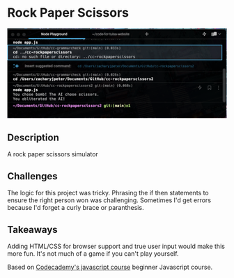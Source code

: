 # Rock Paper Scissors

![Screenshot of project](https://raw.githubusercontent.com/Zacharyjpeter/cc-rockpaperscissors/main/rps.png)

## Description

A rock paper scissors simulator

## Challenges

The logic for this project was tricky. Phrasing the if then statements to ensure the right person won was challenging. Sometimes I'd get errors because I'd forget a curly brace or paranthesis.

## Takeaways

Adding HTML/CSS for browser support and true user input would make this more fun. It's not much of a game if you can't play yourself.

Based on [Codecademy's javascript course](https://www.codecademy.com/learn/introduction-to-javascript) beginner Javascript course.

